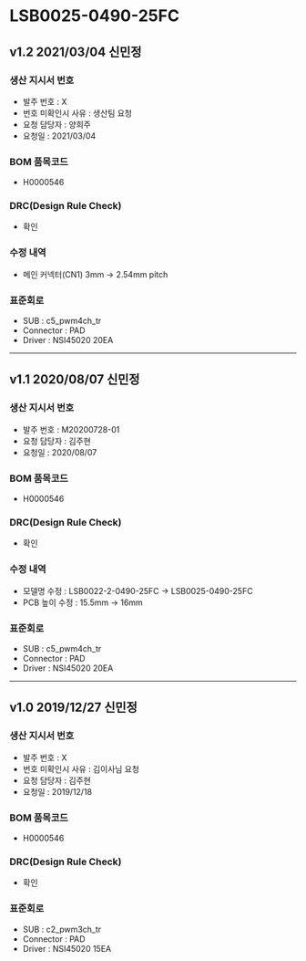 # LSB0025-0490-25FC

## v1.2 2021/03/04 신민정

### 생산 지시서 번호
* 발주 번호 : X
* 번호 미확인시 사유 : 생산팀 요청
* 요청 담당자 : 양희주
* 요청일 : 2021/03/04

###  BOM 품목코드
* H0000546

### DRC(Design Rule Check)
* 확인

### 수정 내역
* 메인 커넥터(CN1) 3mm → 2.54mm pitch

### 표준회로
* SUB : c5_pwm4ch_tr
* Connector : PAD
* Driver : NSI45020 20EA

----------

## v1.1 2020/08/07 신민정

### 생산 지시서 번호
* 발주 번호 : M20200728-01
* 요청 담당자 : 김주현
* 요청일 : 2020/08/07

###  BOM 품목코드
* H0000546

### DRC(Design Rule Check)
* 확인

### 수정 내역
* 모델명 수정 : LSB0022-2-0490-25FC -> LSB0025-0490-25FC
* PCB 높이 수정 : 15.5mm -> 16mm

### 표준회로
* SUB : c5_pwm4ch_tr
* Connector : PAD
* Driver : NSI45020 20EA

----------

## v1.0 2019/12/27 신민정

### 생산 지시서 번호
* 발주 번호 : X
* 번호 미확인시 사유 : 김이사님 요청
* 요청 담당자 : 김주현
* 요청일 : 2019/12/18

###  BOM 품목코드
* H0000546

### DRC(Design Rule Check)
* 확인

### 표준회로
* SUB : c2_pwm3ch_tr
* Connector : PAD
* Driver : NSI45020 15EA